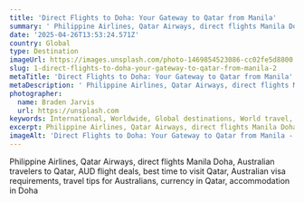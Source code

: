 ```yaml
---
title: 'Direct Flights to Doha: Your Gateway to Qatar from Manila'
summary: ' Philippine Airlines, Qatar Airways, direct flights Manila Doha, Australian travelers to Qatar, AUD flight deals, best time to visit Qatar, Australian...'
date: '2025-04-26T13:53:24.571Z'
country: Global
type: Destination
imageUrl: https://images.unsplash.com/photo-1469854523086-cc02fe5d8800
slug: 1-direct-flights-to-doha-your-gateway-to-qatar-from-manila-2
metaTitle: 'Direct Flights to Doha: Your Gateway to Qatar from Manila'
metaDescription: ' Philippine Airlines, Qatar Airways, direct flights Manila Doha, Australian travelers to Qatar, AUD flight deals, best time to visit Qatar, Australian...'
photographer:
  name: Braden Jarvis
  url: https://unsplash.com
keywords: International, Worldwide, Global destinations, World travel, Destinations, Places to visit, Travel guide, Vacation spots, Best places, Hidden gems, Travel tips, Must visit, Budget travel, Luxury travel, Adventure travel
excerpt: Philippine Airlines, Qatar Airways, direct flights Manila Doha, Australian travelers to Qatar, AUD flight deals, best time to visit Qatar,...
imageAlt: 'Direct Flights to Doha: Your Gateway to Qatar from Manila - Destination Guide | Photo by Braden Jarvis'
---
```


Philippine Airlines, Qatar Airways, direct flights Manila Doha, Australian travelers to Qatar, AUD flight deals, best time to visit Qatar, Australian visa requirements, travel tips for Australians, currency in Qatar, accommodation in Doha
